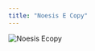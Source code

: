 ```yaml
---
title: "Noesis E Copy"
---
```



<img src="https://ecernsit.github.io/assets/noesis.jpg" alt="Noesis Ecopy" >

